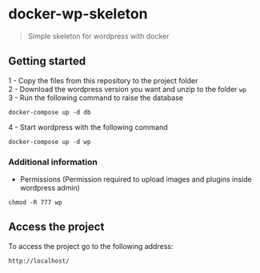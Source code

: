 # docker-wp-skeleton
> Simple skeleton for wordpress with docker

## Getting started
1 - Copy the files from this repository to the project folder  
2 - Download the wordpress version you want and unzip to the folder `wp`  
3 - Run the following command to raise the database
```
docker-compose up -d db
```

4 - Start wordpress with the following command
```
docker-compose up -d wp
```


### Additional information
- Permissions (Permission required to upload images and plugins inside wordpress admin)
```
chmod -R 777 wp
```

## Access the project
To access the project go to the following address:
```
http://localhost/
```

